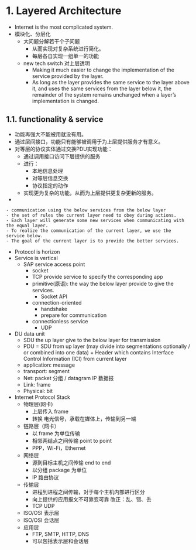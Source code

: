 # 1. Layered Architecture
- Internet is the most complicated system.
- 模块化、分层化
	- 大问题分解若干个子问题
		- 从而实现对复杂系统进行简化。
		- 每层各自实现一组单一的功能
	- new tech switch 对上层透明
		- Making it much easier to change the implementation of the service provided by the layer.
		- As long as the layer provides the same service to the layer above it, and uses the same services from the layer below it, the remainder of the system remains unchanged when a layer’s implementation is changed.
## 1.1. functionality & service
- 功能再强大不能被用就没有用。
- 通过层间接口，功能只有能够被调用于为上层提供服务才有意义。
- 对等层的协议实体通过交换PDU实现功能：
	- 通过调用接口访问下层提供的服务
	- 进行：
		- 本地信息处理
		- 对等层信息交换
		- 协议指定的动作
	- 实现更为复杂的功能，从而为上层提供更复杂更新的服务。
- 





	- communication using the below services from the below layer
	- the set of rules the current layer need to obey during actions.
	- Each layer will generate some new services when communicating with the equal layer.
	- To realize the communication of the current layer, we use the service below.
	- The goal of the current layer is to provide the better services.
- Protocol is horizon
- Service is vertical
	- SAP service access point
		- socket
		- TCP provide service to specify the corresponding app
		- primitive(原语): the way the below layer provide to give the services.
			- Socket API
		- connection-oriented
			- handshake
			- prepare for communication
		- connectionless service
			- UDP
- DU data unit
	- SDU the up layer give to the below layer for transmission
	- PDU = SDU from up layer (may divide into segmentations optionally / or combined into one data) + Header which contains Interface Control Information (ICI) from current layer
	- application: message
	- transport: segment
	- Net: packet 分组 / datagram IP 数据报
	- Link: frame
	- Physical: bit
- Internet Protocol Stack
	- 物理层(网卡)
		- 上层传入 frame
		- 转换 电光信号，承载在媒体上，传输到另一端
	- 链路层（网卡）
		- 以 frame 为单位传输
		- 相邻两结点之间传输 point to point
		- PPP，Wi-Fi，Ethernet
	- 网络层
		- 源到目标主机之间传输 end to end
		- 以分组 package 为单位
		- IP 路由协议
	- 传输层
		- 进程到进程之间传输，对于每个主机内部进行区分
		- 向上提供的应用报文不可靠变可靠 改正：乱、错、丢
		- TCP UDP 
	- ISO/OSI 表示层
	- ISO/OSI 会话层
	 - 应用层
		- FTP, SMTP, HTTP, DNS
		- 可以包括表示层和会话层